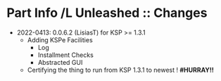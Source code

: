 # Part Info /L Unleashed :: Changes

* 2022-0413: 0.0.6.2 (LisiasT) for KSP >= 1.3.1
	+ Adding KSPe Facilities
		- Log
		- Installment Checks
		- Abstracted GUI
	+ Certifying the thing to run from KSP 1.3.1 to newest ! **#HURRAY!!** 

